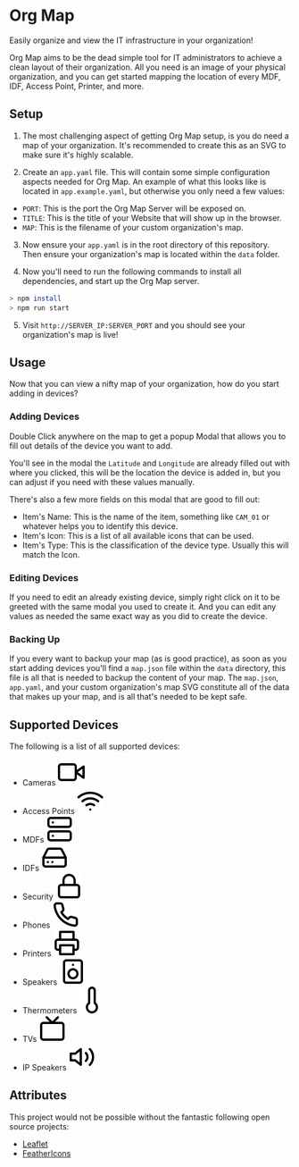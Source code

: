 # Org Map

Easily organize and view the IT infrastructure in your organization!

Org Map aims to be the dead simple tool for IT administrators to achieve a clean layout of their organization. All you need is an image of your physical organization, and you can get started mapping the location of every MDF, IDF, Access Point, Printer, and more.

## Setup

1. The most challenging aspect of getting Org Map setup, is you do need a map of your organization. It's recommended to create this as an SVG to make sure it's highly scalable.

2. Create an `app.yaml` file. This will contain some simple configuration aspects needed for Org Map. An example of what this looks like is located in `app.example.yaml`, but otherwise you only need a few values:

  * `PORT`: This is the port the Org Map Server will be exposed on.
  * `TITLE`: This is the title of your Website that will show up in the browser.
  * `MAP`: This is the filename of your custom organization's map.

3. Now ensure your `app.yaml` is in the root directory of this repository. Then ensure your organization's map is located within the `data` folder.

4. Now you'll need to run the following commands to install all dependencies, and start up the Org Map server.

```bash
> npm install
> npm run start
```

5. Visit `http://SERVER_IP:SERVER_PORT` and you should see your organization's map is live!

## Usage

Now that you can view a nifty map of your organization, how do you start adding in devices?

### Adding Devices

Double Click anywhere on the map to get a popup Modal that allows you to fill out details of the device you want to add.

You'll see in the modal the `Latitude` and `Longitude` are already filled out with where you clicked, this will be the location the device is added in, but you can adjust if you need with these values manually.

There's also a few more fields on this modal that are good to fill out:

  * Item's Name: This is the name of the item, something like `CAM_01` or whatever helps you to identify this device.
  * Item's Icon: This is a list of all available icons that can be used.
  * Item's Type: This is the classification of the device type. Usually this will match the Icon.

### Editing Devices

If you need to edit an already existing device, simply right click on it to be greeted with the same modal you used to create it. And you can edit any values as needed the same exact way as you did to create the device.

### Backing Up

If you every want to backup your map (as is good practice), as soon as you start adding devices you'll find a `map.json` file within the `data` directory, this file is all that is needed to backup the content of your map. The `map.json`, `app.yaml`, and your custom organization's map SVG constitute all of the data that makes up your map, and is all that's needed to be kept safe.

## Supported Devices

The following is a list of all supported devices:

  * Cameras ![Camera](./static/assets/video.svg)
  * Access Points ![Access Points](./static/assets/wifi.svg)
  * MDFs ![MDF](./static/assets/server.svg)
  * IDFs ![IDF](./static/assets/hard-drive.svg)
  * Security ![Security](./static/assets/lock.svg)
  * Phones ![Phone](./static/assets/phone.svg)
  * Printers ![Printer](./static/assets/printer.svg)
  * Speakers ![Speaker](./static/assets/speaker.svg)
  * Thermometers ![Themometer](./static/assets/thermometer.svg)
  * TVs ![TV](./static/assets/tv.svg)
  * IP Speakers ![IP Speaker](./static/assets/volume-2.svg)

## Attributes

This project would not be possible without the fantastic following open source projects:

  * [Leaflet](https://leafletjs.com/)
  * [FeatherIcons](https://feathericons.com/)

